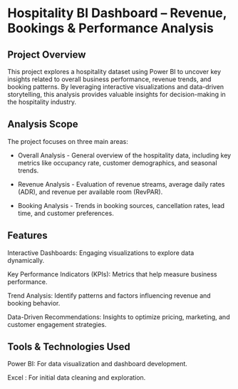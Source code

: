 # Hospitality BI Dashboard – Revenue, Bookings & Performance Analysis

## Project Overview

This project explores a hospitality dataset using Power BI to uncover key insights related to overall business performance, revenue trends, and booking patterns. By leveraging interactive visualizations and data-driven storytelling, this analysis provides valuable insights for decision-making in the hospitality industry.

## Analysis Scope

The project focuses on three main areas:

- Overall Analysis - General overview of the hospitality data, including key metrics like occupancy rate, customer demographics, and seasonal trends.

- Revenue Analysis - Evaluation of revenue streams, average daily rates (ADR), and revenue per available room (RevPAR).

- Booking Analysis - Trends in booking sources, cancellation rates, lead time, and customer preferences.

## Features

Interactive Dashboards: Engaging visualizations to explore data dynamically.

Key Performance Indicators (KPIs): Metrics that help measure business performance.

Trend Analysis: Identify patterns and factors influencing revenue and booking behavior.

Data-Driven Recommendations: Insights to optimize pricing, marketing, and customer engagement strategies.

## Tools & Technologies Used

Power BI: For data visualization and dashboard development.

Excel : For initial data cleaning and exploration.
